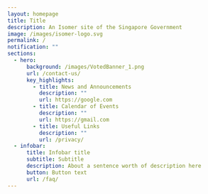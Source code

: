 ```yaml
---
layout: homepage
title: Title
description: An Isomer site of the Singapore Government
image: /images/isomer-logo.svg
permalink: /
notification: ""
sections:
  - hero:
      background: /images/VotedBanner_1.png
      url: /contact-us/
      key_highlights:
        - title: News and Announcements
          description: ""
          url: https://google.com
        - title: Calendar of Events
          description: ""
          url: https://gmail.com
        - title: Useful Links
          description: ""
          url: /privacy/
  - infobar:
      title: Infobar title
      subtitle: Subtitle
      description: About a sentence worth of description here
      button: Button text
      url: /faq/
---
```


